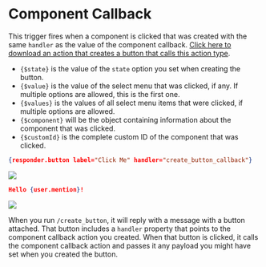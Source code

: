 # Component Callback

This trigger fires when a component is clicked that was created with the same `handler` as the value of the component callback. [Click here to download an action that creates a button that calls this action type](https://cdn.atlas.bot/resources/Button_Callback_Demo.actionpack).

- `{$state}` is the value of the `state` option you set when creating the button.
- `{$value}` is the value of the select menu that was clicked, if any. If multiple options are allowed, this is the first one.
- `{$values}` is the values of all select menu items that were clicked, if multiple options are allowed.
- `{$component}` will be the object containing information about the component that was clicked.
- `{$customId}` is the complete custom ID of the component that was clicked.

```json
{responder.button label="Click Me" handler="create_button_callback"}
```

<img src="https://i.imgur.com/3RphhVv.png" />

```json
Hello {user.mention}!
```

<img src="https://i.imgur.com/gwR5QMP.png" />

When you run `/create_button`, it will reply with a message with a button attached. That button includes a `handler` property that points to the component callback action you created. When that button is clicked, it calls the component callback action and passes it any payload you might have set when you created the button.
